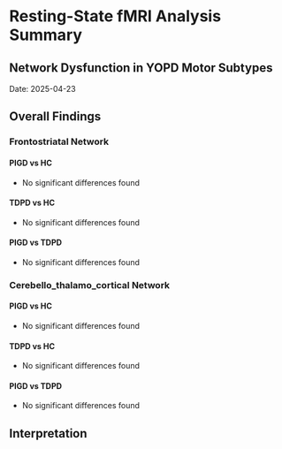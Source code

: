 # Resting-State fMRI Analysis Summary

## Network Dysfunction in YOPD Motor Subtypes

Date: 2025-04-23

## Overall Findings

### Frontostriatal Network

#### PIGD vs HC

* No significant differences found

#### TDPD vs HC

* No significant differences found

#### PIGD vs TDPD

* No significant differences found

### Cerebello_thalamo_cortical Network

#### PIGD vs HC

* No significant differences found

#### TDPD vs HC

* No significant differences found

#### PIGD vs TDPD

* No significant differences found

## Interpretation

